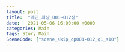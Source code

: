 ```yaml
---
layout: post
title:  "메인_회상_001~012장"
date:   2021-05-06 16:00:00 +0000
categories: Main
Tags: Story Main
SceneCode: ["scene_skip_cp001-012_q1_s10"]
---
```

